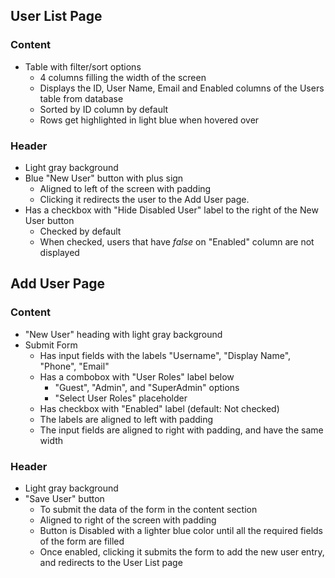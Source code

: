 ## User List Page

### Content
- Table with filter/sort options
  - 4 columns filling the width of the screen
  - Displays the ID, User Name, Email and Enabled columns of the Users table from database
  - Sorted by ID column by default
  - Rows get highlighted in light blue when hovered over

### Header
- Light gray background
- Blue "New User" button with plus sign
  - Aligned to left of the screen with padding
  - Clicking it redirects the user to the Add User page.
- Has a checkbox with "Hide Disabled User" label to the right of the New User button
  - Checked by default
  - When checked, users that have *false* on "Enabled" column are not displayed

## Add User Page

### Content
- "New User" heading with light gray background
- Submit Form
  - Has input fields with the labels "Username", "Display Name", "Phone", "Email"
  - Has a combobox with "User Roles" label below
    - "Guest", "Admin", and "SuperAdmin" options
    - "Select User Roles" placeholder
  - Has checkbox with "Enabled" label (default: Not checked)
  - The labels are aligned to left with padding
  - The input fields are aligned to right with padding, and have the same width

### Header
- Light gray background
- "Save User" button
  - To submit the data of the form in the content section
  - Aligned to right of the screen with padding
  - Button is Disabled with a lighter blue color until all the required fields of the form are filled
  - Once enabled, clicking it submits the form to add the new user entry, and redirects to the User List page
